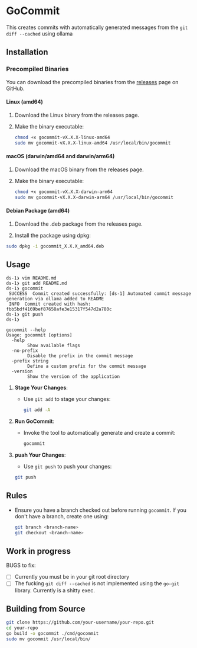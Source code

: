# GoCommit

This creates commits with automatically generated messages from the `git diff --cached` using ollama

## Installation

### Precompiled Binaries

You can download the precompiled binaries from the [releases](https://github.com/vicendominguez/your-repo/releases) page on GitHub.

#### Linux (amd64)

1. Download the Linux binary from the releases page.
2. Make the binary executable:

   ```bash
   chmod +x gocommit-vX.X.X-linux-amd64
   sudo mv gocommit-vX.X.X-linux-amd64 /usr/local/bin/gocommit
   ```

#### macOS (darwin/amd64 and darwin/arm64)

1. Download the macOS binary from the releases page.
2. Make the binary executable:

   ```bash
   chmod +x gocommit-vX.X.X-darwin-arm64
   sudo mv gocommit-vX.X.X-darwin-arm64 /usr/local/bin/gocommit
   ```

#### Debian Package (amd64)

1. Download the .deb package from the releases page.

2. Install the package using dpkg:

```bash
sudo dpkg -i gocommit_X.X.X_amd64.deb
```

## Usage

```
ds-1❯ vim README.md
ds-1❯ git add README.md
ds-1❯ gocommit
 SUCCESS  Commit created successfully: [ds-1] Automated commit message generation via ollama added to README
 INFO  Commit created with hash: fbb5bdf4169bef87658afe3e15317f547d2a780c
ds-1❯ git push
ds-1❯ 
```

```
gocommit --help
Usage: gocommit [options]
  -help
    	Show available flags
  -no-prefix
    	Disable the prefix in the commit message
  -prefix string
    	Define a custom prefix for the commit message
  -version
    	Show the version of the application

```


1. **Stage Your Changes**:
   - Use `git add` to stage your changes:
     ```bash
     git add -A
     ```

2. **Run GoCommit**:
   - Invoke the tool to automatically generate and create a commit:
     ```bash
     gocommit
     ```
3. **puah Your Changes**:
   -  Use  `git push` to push your changes:
     ```bash
     git push
     ```

## Rules

- Ensure you have a branch checked out before running `gocommit`. If you don't have a branch, create one using:
  ```bash
  git branch <branch-name>
  git checkout <branch-name>

## Work in progress

BUGS to fix:

- [ ] Currently you must be in your git root directory
- [ ] The fucking `git diff --cached` is  not implemented using the `go-git` library. Currently is a shitty exec.

## Building from Source

  ```bash
  git clone https://github.com/your-username/your-repo.git
  cd your-repo
  go build -o gocommit ./cmd/gocommit
  sudo mv gocommit /usr/local/bin/ 
  ```
